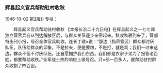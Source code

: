 ### 辉县起义官兵帮助驻村收秋

1946-10-02
第2版()
专栏：

　　辉县起义官兵帮助驻村收秋
    【本报长治二十九日电】在辉县起义之一七七师独立营官兵自从到达解放区后，与群众关系逐步亲密起来。秋收秋耕到来了，营部特出刊小报，号召全体官兵助收。连长丁建×说：“那边（指蒋管区）群众都讨厌队伍，队伍给群众的印象，不是拉夫，便是要粮，不是打，就是骂；我们一过来这边，群众不但不讨厌队伍，还自愿拥护我们东西。我们都是农家子弟为了报答老百姓，都要帮助收秋。”全军战士热烈响应上级号召。只×部一百多人，就帮助驻村群众收割了四百亩。
